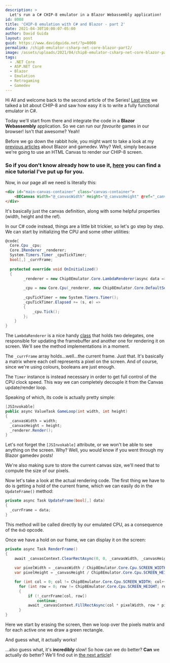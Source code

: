 ```yaml
---
description: >
  Let's run a C# CHIP-8 emulator in a Blazor Webassembly application!
id: 8008
title: 'CHIP-8 emulation with C# and Blazor - part 2'
date: 2021-04-30T10:00:07-05:00
author: David Guida
layout: post
guid: https://www.davidguida.net/?p=8008
permalink: /chip8-emulator-csharp-net-core-blazor-part2/
image: /assets/uploads/2021/04/chip8-emulator-csharp-net-core-blazor-part2.jpg
tags:
  - .NET Core
  - ASP.NET Core
  - Blazor
  - Emulation
  - Retrogaming
  - Gamedev
---
```


Hi All and welcome back to the second article of the Series! <a href="/chip8-emulator-csharp-net-core-blazor-part1/" target="_blank">Last time</a> we talked a bit about CHIP-8 and saw how easy it is to write a fully functional emulator in C#.

Today we'll start from there and integrate the code in a **Blazor Webassembly** application. So we can run our *favourite* games in our browser! Isn't that awesome? Yeah!

Before we go down the rabbit hole, you might want to take a look at my <a href="/blazor-and-2d-game-development-part-1-intro/" target="_blank">previous articles</a> about Blazor and gamedev. Why? Well, simply because we're going to use an HTML Canvas to render our CHIP-8 screen. 

### So if you don't know already how to use it, <a href="/blazor-gamedev-part-2-canvas-initialization/" target="_blank">here</a> you can find a nice tutorial I've put up for you. 

Now, in our page all we need is literally this:

```html
<div id="main-canvas-container" class="canvas-container">
    <BECanvas Width="@_canvasWidth" Height="@_canvasHeight" @ref="_canvasReference"></BECanvas>
</div>
```

It's basically just the canvas definition, along with some helpful properties (width, height and the ref).

In our C# code instead, things are a little bit trickier, so let's go step by step. 
We can start by initializing the CPU and some other utilities:

```csharp
@code{
  Core.Cpu _cpu;
  Core.IRenderer _renderer;
  System.Timers.Timer _cpuTickTimer;
  bool[,] _currFrame;
  
  protected override void OnInitialized()
  {
        _renderer = new Chip8Emulator.Core.LambdaRenderer(async data => await UpdateFrame(data), async()=> await RenderFrame());
        
        _cpu = new Core.Cpu(_renderer, new Chip8Emulator.Core.DefaultSoundPlayer());
        
        _cpuTickTimer = new System.Timers.Timer();
        _cpuTickTimer.Elapsed += (s, e) =>
        {
            _cpu.Tick();
        };
    }
}
```

The `LambdaRenderer` is a nice handy <a href="https://github.com/mizrael/chip8-emulator/blob/main/Chip8Emulator.Core/LambdaRenderer.cs" target="_blank">class</a> that holds two delegates, one responsible for updating the framebuffer and another one for rendering it on screen.
We'll see the method implementations in a moment. 

The `_currFrame` array holds...well...the current frame. Just that. It's basically a matrix where each cell represents a pixel on the screen. And of course, since we're using colours, booleans are just enough.

The `Timer` instance is instead necessary in order to get full control of the CPU clock speed. This way we can completely decouple it from the Canvas update/render loop.

Speaking of which, its code is actually pretty simple:

```csharp
[JSInvokable]
public async ValueTask GameLoop(int width, int height)
{
  _canvasWidth = width;
  _canvasHeight = height;
  _renderer.Render();
}
```
Let's not forget the `[JSInvokable]` attribute, or we won't be able to see anything on the screen. Why? Well, you would know if you went through my Blazor gamedev posts!

We're also making sure to store the current canvas size, we'll need that to compute the size of our pixels.

Now let's take a look at the actual rendering code. The first thing we have to do is getting a hold of the current frame, which we can easily do in the `UpdateFrame()` method:

```csharp
private async Task UpdateFrame(bool[,] data)
{
  _currFrame = data;
}
```
This method will be called directly by our emulated CPU, as a consequence of the `0xD` opcode.

Once we have a hold on our frame, we can display it on the screen:
```csharp
private async Task RenderFrame()
{
    await _canvasContext.ClearRectAsync(0, 0, _canvasWidth, _canvasHeight);
    
    var pixelWidth = _canvasWidth / Chip8Emulator.Core.Cpu.SCREEN_WIDTH;
    var pixelHeight = _canvasHeight / Chip8Emulator.Core.Cpu.SCREEN_HEIGHT;

    for (int col = 0; col != Chip8Emulator.Core.Cpu.SCREEN_WIDTH; col++)
      for (int row = 0; row != Chip8Emulator.Core.Cpu.SCREEN_HEIGHT; row++)
      {
          if (!_currFrame[col, row])
              continue;
          await _canvasContext.FillRectAsync(col * pixelWidth, row * pixelHeight, pixelWidth, pixelHeight);
      }
}
```
Here we start by erasing the screen, then we loop over the pixels matrix and for each active one we draw a green rectangle.

And guess what, it actually works!

...also guess what, it's **incredibly** slow! So how can we do better? **Can** we actually do better? We'll find out in <a href="/chip8-emulator-csharp-net-core-blazor-part3/" target="_blank">the next article</a>!